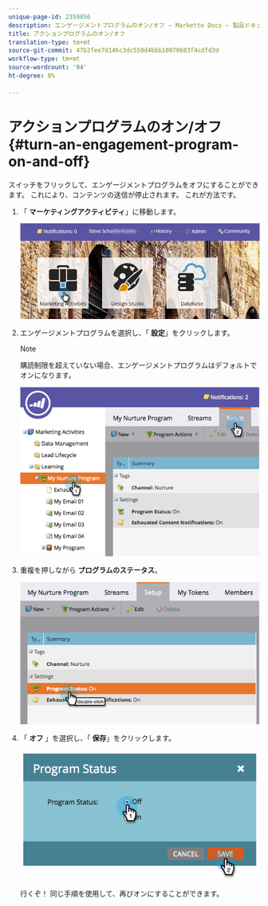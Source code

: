 ```yaml
---
unique-page-id: 2359856
description: エンゲージメントプログラムのオン/オフ — Marketto Docs — 製品ドキュメント
title: アクションプログラムのオン/オフ
translation-type: tm+mt
source-git-commit: 47b2fee7d146c3dc558d4bbb10070683f4cdfd3d
workflow-type: tm+mt
source-wordcount: '94'
ht-degree: 0%

---
```



# アクションプログラムのオン/オフ {#turn-an-engagement-program-on-and-off}

スイッチをフリックして、エンゲージメントプログラムをオフにすることができます。 これにより、コンテンツの送信が停止されます。 これが方法です。

1. 「 **マーケティングアクティビティ**」に移動します。

   ![](assets/login-marketing-activities.png)

1. エンゲージメントプログラムを選択し、「 **設定**」をクリックします。

   >[!NOTE]
   >
   >購読制限を超えていない場合、エンゲージメントプログラムはデフォルトでオンになります。

   ![](assets/image2014-9-15-17-3a14-3a56.png)

1. 重複を押しながら **プログラムのステータス**。

   ![](assets/image2014-9-15-17-3a14-3a59.png)

1. 「 **オフ** 」を選択し、「 **保存**」をクリックします。

   ![](assets/image2014-9-15-17-3a15-3a2.png)

   行くぞ！ 同じ手順を使用して、再びオンにすることができます。


